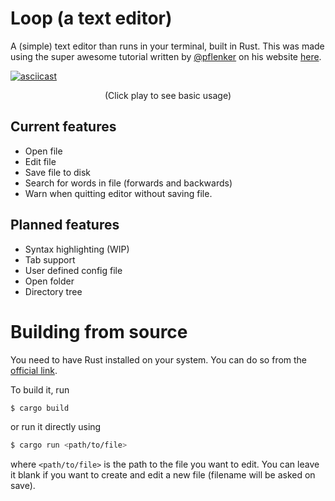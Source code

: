 # Loop (a text editor)

A (simple) text editor than runs in your terminal, built in Rust. This was made using the super awesome
tutorial written by [@pflenker](https://github.com/pflenker) on his website [here](https://www.philippflenker.com/hecto/).

[![asciicast](https://asciinema.org/a/317801.svg)](https://asciinema.org/a/317801?autoplay=1&t=6)
<p align="center">(Click play to see basic usage)</p>

## Current features

* Open file
* Edit file
* Save file to disk
* Search for words in file (forwards and backwards)
* Warn when quitting editor without saving file.

## Planned features

* Syntax highlighting (WIP)
* Tab support
* User defined config file
* Open folder
* Directory tree

# Building from source

You need to have Rust installed on your system. You can do so from the
[official link](https://www.rust-lang.org/tools/install).

To build it, run 

```bash
$ cargo build
```

or run it directly using 

```bash
$ cargo run <path/to/file>
```

where `<path/to/file>` is the path to the file you want to edit. You can leave it blank if you want to create and edit a new file (filename will be
asked on save).